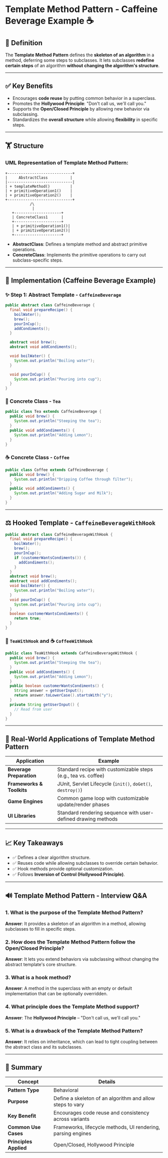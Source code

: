 # Template Method Pattern - Caffeine Beverage Example ☕️

## 📌 Definition
The **Template Method Pattern** defines the **skeleton of an algorithm** in a method, deferring some steps to subclasses. It lets subclasses **redefine certain steps** of an algorithm **without changing the algorithm's structure**.

---

## ✅ Key Benefits
- Encourages **code reuse** by putting common behavior in a superclass.
- Promotes the **Hollywood Principle**: "Don't call us, we'll call you."
- Supports the **Open/Closed Principle** by allowing new behavior via subclassing.
- Standardizes the **overall structure** while allowing **flexibility** in specific steps.

---

## 🏋️ Structure

### UML Representation of Template Method Pattern:
```
+-----------------------------+
|     AbstractClass          |
|-----------------------------|
| + templateMethod()         |
| + primitiveOperation1()    |
| + primitiveOperation2()    |
+-----------------------------+
           /\
            |
   +---------------------+
   | ConcreteClass1      |
   +---------------------+
   | + primitiveOperation1()|
   | + primitiveOperation2()|
   +---------------------+
```

- **AbstractClass**: Defines a template method and abstract primitive operations.
- **ConcreteClass**: Implements the primitive operations to carry out subclass-specific steps.

---

## 📅 Implementation (Caffeine Beverage Example)

### ✨ Step 1: Abstract Template - `CaffeineBeverage`
```java
public abstract class CaffeineBeverage {
  final void prepareRecipe() {
    boilWater();
    brew();
    pourInCup();
    addCondiments();
  }

  abstract void brew();
  abstract void addCondiments();

  void boilWater() {
    System.out.println("Boiling water");
  }

  void pourInCup() {
    System.out.println("Pouring into cup");
  }
}
```

### 🍵 Concrete Class - `Tea`
```java
public class Tea extends CaffeineBeverage {
  public void brew() {
    System.out.println("Steeping the tea");
  }
  public void addCondiments() {
    System.out.println("Adding Lemon");
  }
}
```

### ☕️ Concrete Class - `Coffee`
```java
public class Coffee extends CaffeineBeverage {
  public void brew() {
    System.out.println("Dripping Coffee through filter");
  }
  public void addCondiments() {
    System.out.println("Adding Sugar and Milk");
  }
}
```

---

## ⚖️ Hooked Template - `CaffeineBeverageWithHook`
```java
public abstract class CaffeineBeverageWithHook {
  final void prepareRecipe() {
    boilWater();
    brew();
    pourInCup();
    if (customerWantsCondiments()) {
      addCondiments();
    }
  }
  abstract void brew();
  abstract void addCondiments();
  void boilWater() {
    System.out.println("Boiling water");
  }
  void pourInCup() {
    System.out.println("Pouring into cup");
  }
  boolean customerWantsCondiments() {
    return true;
  }
}
```

### 🍵 `TeaWithHook` and ☕️ `CoffeeWithHook`
```java
public class TeaWithHook extends CaffeineBeverageWithHook {
  public void brew() {
    System.out.println("Steeping the tea");
  }
  public void addCondiments() {
    System.out.println("Adding Lemon");
  }
  public boolean customerWantsCondiments() {
    String answer = getUserInput();
    return answer.toLowerCase().startsWith("y");
  }
  private String getUserInput() {
    // Read from user
  }
}
```

---

## 🚀 Real-World Applications of Template Method Pattern

| **Application**               | **Example**                                                        |
|------------------------------|---------------------------------------------------------------------|
| **Beverage Preparation**     | Standard recipe with customizable steps (e.g., tea vs. coffee)     |
| **Frameworks & Toolkits**    | JUnit, Servlet Lifecycle (`init()`, `doGet()`, `destroy()`)         |
| **Game Engines**             | Common game loop with customizable update/render phases             |
| **UI Libraries**             | Standard rendering sequence with user-defined drawing methods       |

---

## 📈 Key Takeaways

- ✅ Defines a clear algorithm structure.
- ✅ Reuses code while allowing subclasses to override certain behavior.
- ✅ Hook methods provide optional customization.
- ✅ Follows **Inversion of Control (Hollywood Principle)**.

---

## 🔊 Template Method Pattern - Interview Q&A

### 1. What is the purpose of the Template Method Pattern?
**Answer**: It provides a skeleton of an algorithm in a method, allowing subclasses to fill in specific steps.

### 2. How does the Template Method Pattern follow the Open/Closed Principle?
**Answer**: It lets you extend behaviors via subclassing without changing the abstract template's core structure.

### 3. What is a hook method?
**Answer**: A method in the superclass with an empty or default implementation that can be optionally overridden.

### 4. What principle does the Template Method support?
**Answer**: The **Hollywood Principle** – "Don't call us, we'll call you."

### 5. What is a drawback of the Template Method Pattern?
**Answer**: It relies on inheritance, which can lead to tight coupling between the abstract class and its subclasses.

---

## 🔹 Summary

| **Concept**           | **Details**                                                         |
|------------------------|---------------------------------------------------------------------|
| **Pattern Type**       | Behavioral                                                         |
| **Purpose**            | Define a skeleton of an algorithm and allow steps to vary           |
| **Key Benefit**        | Encourages code reuse and consistency across variants              |
| **Common Use Cases**   | Frameworks, lifecycle methods, UI rendering, parsing engines       |
| **Principles Applied** | Open/Closed, Hollywood Principle                                   |


